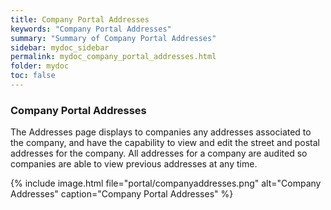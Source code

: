 ```yaml
---
title: Company Portal Addresses
keywords: "Company Portal Addresses"
summary: "Summary of Company Portal Addresses"
sidebar: mydoc_sidebar
permalink: mydoc_company_portal_addresses.html
folder: mydoc
toc: false
---
```


### Company Portal Addresses

The Addresses page displays to companies any addresses associated to the company, and have the capability to view and edit the street and postal addresses for the company. All addresses for a company are audited so companies are able to view previous addresses at any time.

{% include image.html file="portal/companyaddresses.png" alt="Company Addresses" caption="Company Portal Addresses" %}
